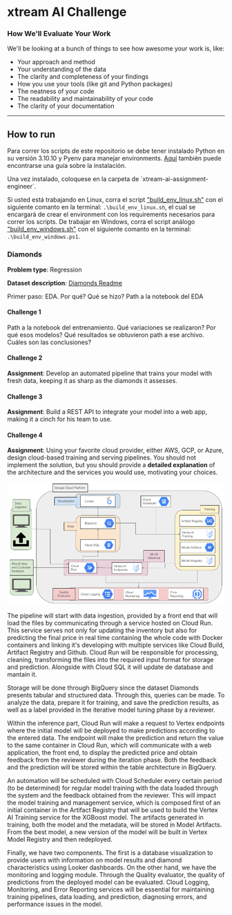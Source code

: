 # xtream AI Challenge

### How We'll Evaluate Your Work

We'll be looking at a bunch of things to see how awesome your work is, like:

* Your approach and method
* Your understanding of the data
* The clarity and completeness of your findings
* How you use your tools (like git and Python packages)
* The neatness of your code
* The readability and maintainability of your code
* The clarity of your documentation
---

## How to run

Para correr los scripts de este repositorio se debe tener instalado Python en su versión 3.10.10 y Pyenv para manejar environments. [Aquí](https://realpython.com/intro-to-pyenv/) también puede encontrarse una guía sobre la instalación.

Una vez instalado, coloquese en la carpeta de ´xtream-ai-assignment-engineer´.

Si usted está trabajando en Linux, corra el script ["build_env_linux.sh"](build_env_linux.sh) con el siguiente comanto en la terminal: `.\build_env_linux.sh`, el cual se encargará de crear el environment con los requirements necesarios para correr los scripts. De trabajar en Windows, corra el script análogo ["build_env_windows.sh"](build_env_windows.ps1) con el siguiente comanto en la terminal: `.\build_env_windows.ps1`.

### Diamonds

**Problem type**: Regression

**Dataset description**: [Diamonds Readme](./datasets/diamonds/README.md)

Primer paso: EDA. Por qué? Qué se hizo? Path a la notebook del EDA

#### Challenge 1

Path a la notebook del entrenamiento.
Qué variaciones se realizaron? Por qué esos modelos? Qué resultados se obtuvieron path a ese archivo. Cuáles son las conclusiones?

#### Challenge 2

**Assignment**: Develop an automated pipeline that trains your model with fresh data,
keeping it as sharp as the diamonds it assesses.

#### Challenge 3

**Assignment**: Build a REST API to integrate your model into a web app,
making it a cinch for his team to use.



#### Challenge 4

**Assignment**: Using your favorite cloud provider, either AWS, GCP, or Azure, design cloud-based training and serving pipelines.
You should not implement the solution, but you should provide a **detailed explanation** of the architecture and the services you would use, motivating your choices.

![alt text](./images/ServicesAndArchitecture.png)

The pipeline will start with data ingestion, provided by a front end that will load the files by communicating through a service hosted on Cloud Run. This service serves not only for updating the inventory but also for predicting the final price in real time containing the whole code with Docker containers and linking it's developing with multiple services like Cloud Build, Artifact Registry and Github. Cloud Run will be responsible for processing, cleaning, transforming the files into the required input format for storage and prediction. Alongside with Cloud SQL it will update de database and mantain it.

Storage will be done through BigQuery since the dataset Diamonds presents tabular and structured data. Through this, queries can be made. To analyze the data, prepare it for training, and save the prediction results, as well as a label provided in the iterative model tuning phase by a reviewer.

Within the inference part, Cloud Run will make a request to Vertex endpoints where the initial model will be deployed to make predictions according to the entered data. The endpoint will make the prediction and return the value to the same container in Cloud Run, which will communicate with a web application, the front end, to display the predicted price and obtain feedback from the reviewer during the iteration phase. Both the feedback and the prediction will be stored within the table architecture in BigQuery.

An automation will be scheduled with Cloud Scheduler every certain period (to be determined) for regular model training with the data loaded through the system and the feedback obtained from the reviewer. This will impact the model training and management service, which is composed first of an initial container in the Artifact Registry that will be used to build the Vertex AI Training service for the XGBoost model. The artifacts generated in training, both the model and the metadata, will be stored in Model Artifacts. From the best model, a new version of the model will be built in Vertex Model Registry and then redeployed.

Finally, we have two components. The first is a database visualization to provide users with information on model results and diamond characteristics using Looker dashboards. On the other hand, we have the monitoring and logging module. Through the Quality evaluator, the quality of predictions from the deployed model can be evaluated. Cloud Logging, Monitoring, and Error Reporting services will be essential for maintaining training pipelines, data loading, and prediction, diagnosing errors, and performance issues in the model.